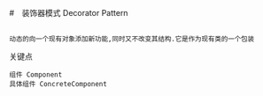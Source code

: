 #　装饰器模式 Decorator Pattern

```

动态的向一个现有对象添加新功能,同时又不改变其结构.它是作为现有类的一个包装

```

关键点

```
组件 Component
具体组件 ConcreteComponent


```